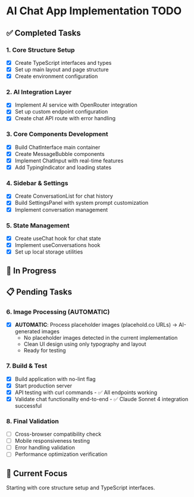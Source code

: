 # AI Chat App Implementation TODO

## ✅ Completed Tasks

### 1. Core Structure Setup
- [x] Create TypeScript interfaces and types
- [x] Set up main layout and page structure
- [x] Create environment configuration

### 2. AI Integration Layer
- [x] Implement AI service with OpenRouter integration
- [x] Set up custom endpoint configuration
- [x] Create chat API route with error handling

### 3. Core Components Development
- [x] Build ChatInterface main container
- [x] Create MessageBubble components
- [x] Implement ChatInput with real-time features
- [x] Add TypingIndicator and loading states

### 4. Sidebar & Settings
- [x] Create ConversationList for chat history
- [x] Build SettingsPanel with system prompt customization
- [x] Implement conversation management

### 5. State Management
- [x] Create useChat hook for chat state
- [x] Implement useConversations hook
- [x] Set up local storage utilities

## 🔄 In Progress

## 📋 Pending Tasks

### 6. Image Processing (AUTOMATIC)
- [x] **AUTOMATIC**: Process placeholder images (placehold.co URLs) → AI-generated images
  - No placeholder images detected in the current implementation
  - Clean UI design using only typography and layout
  - Ready for testing

### 7. Build & Test
- [x] Build application with no-lint flag
- [x] Start production server
- [x] API testing with curl commands - ✅ All endpoints working
- [x] Validate chat functionality end-to-end - ✅ Claude Sonnet 4 integration successful

### 8. Final Validation
- [ ] Cross-browser compatibility check
- [ ] Mobile responsiveness testing
- [ ] Error handling validation
- [ ] Performance optimization verification

## 🎯 Current Focus
Starting with core structure setup and TypeScript interfaces.